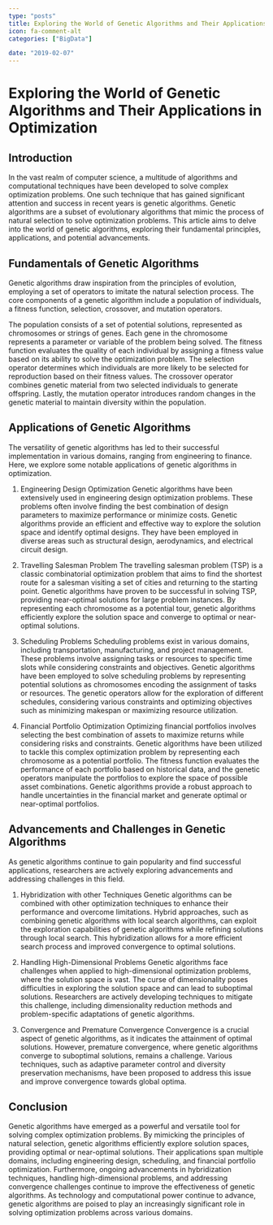 ```yaml
---
type: "posts"
title: Exploring the World of Genetic Algorithms and Their Applications in Optimization
icon: fa-comment-alt
categories: ["BigData"]

date: "2019-02-07"
---
```




# Exploring the World of Genetic Algorithms and Their Applications in Optimization

## Introduction

In the vast realm of computer science, a multitude of algorithms and computational techniques have been developed to solve complex optimization problems. One such technique that has gained significant attention and success in recent years is genetic algorithms. Genetic algorithms are a subset of evolutionary algorithms that mimic the process of natural selection to solve optimization problems. This article aims to delve into the world of genetic algorithms, exploring their fundamental principles, applications, and potential advancements.

## Fundamentals of Genetic Algorithms

Genetic algorithms draw inspiration from the principles of evolution, employing a set of operators to imitate the natural selection process. The core components of a genetic algorithm include a population of individuals, a fitness function, selection, crossover, and mutation operators.

The population consists of a set of potential solutions, represented as chromosomes or strings of genes. Each gene in the chromosome represents a parameter or variable of the problem being solved. The fitness function evaluates the quality of each individual by assigning a fitness value based on its ability to solve the optimization problem. The selection operator determines which individuals are more likely to be selected for reproduction based on their fitness values. The crossover operator combines genetic material from two selected individuals to generate offspring. Lastly, the mutation operator introduces random changes in the genetic material to maintain diversity within the population.

## Applications of Genetic Algorithms

The versatility of genetic algorithms has led to their successful implementation in various domains, ranging from engineering to finance. Here, we explore some notable applications of genetic algorithms in optimization.

1. Engineering Design Optimization
Genetic algorithms have been extensively used in engineering design optimization problems. These problems often involve finding the best combination of design parameters to maximize performance or minimize costs. Genetic algorithms provide an efficient and effective way to explore the solution space and identify optimal designs. They have been employed in diverse areas such as structural design, aerodynamics, and electrical circuit design.

2. Travelling Salesman Problem
The travelling salesman problem (TSP) is a classic combinatorial optimization problem that aims to find the shortest route for a salesman visiting a set of cities and returning to the starting point. Genetic algorithms have proven to be successful in solving TSP, providing near-optimal solutions for large problem instances. By representing each chromosome as a potential tour, genetic algorithms efficiently explore the solution space and converge to optimal or near-optimal solutions.

3. Scheduling Problems
Scheduling problems exist in various domains, including transportation, manufacturing, and project management. These problems involve assigning tasks or resources to specific time slots while considering constraints and objectives. Genetic algorithms have been employed to solve scheduling problems by representing potential solutions as chromosomes encoding the assignment of tasks or resources. The genetic operators allow for the exploration of different schedules, considering various constraints and optimizing objectives such as minimizing makespan or maximizing resource utilization.

4. Financial Portfolio Optimization
Optimizing financial portfolios involves selecting the best combination of assets to maximize returns while considering risks and constraints. Genetic algorithms have been utilized to tackle this complex optimization problem by representing each chromosome as a potential portfolio. The fitness function evaluates the performance of each portfolio based on historical data, and the genetic operators manipulate the portfolios to explore the space of possible asset combinations. Genetic algorithms provide a robust approach to handle uncertainties in the financial market and generate optimal or near-optimal portfolios.

## Advancements and Challenges in Genetic Algorithms

As genetic algorithms continue to gain popularity and find successful applications, researchers are actively exploring advancements and addressing challenges in this field.

1. Hybridization with other Techniques
Genetic algorithms can be combined with other optimization techniques to enhance their performance and overcome limitations. Hybrid approaches, such as combining genetic algorithms with local search algorithms, can exploit the exploration capabilities of genetic algorithms while refining solutions through local search. This hybridization allows for a more efficient search process and improved convergence to optimal solutions.

2. Handling High-Dimensional Problems
Genetic algorithms face challenges when applied to high-dimensional optimization problems, where the solution space is vast. The curse of dimensionality poses difficulties in exploring the solution space and can lead to suboptimal solutions. Researchers are actively developing techniques to mitigate this challenge, including dimensionality reduction methods and problem-specific adaptations of genetic algorithms.

3. Convergence and Premature Convergence
Convergence is a crucial aspect of genetic algorithms, as it indicates the attainment of optimal solutions. However, premature convergence, where genetic algorithms converge to suboptimal solutions, remains a challenge. Various techniques, such as adaptive parameter control and diversity preservation mechanisms, have been proposed to address this issue and improve convergence towards global optima.

## Conclusion

Genetic algorithms have emerged as a powerful and versatile tool for solving complex optimization problems. By mimicking the principles of natural selection, genetic algorithms efficiently explore solution spaces, providing optimal or near-optimal solutions. Their applications span multiple domains, including engineering design, scheduling, and financial portfolio optimization. Furthermore, ongoing advancements in hybridization techniques, handling high-dimensional problems, and addressing convergence challenges continue to improve the effectiveness of genetic algorithms. As technology and computational power continue to advance, genetic algorithms are poised to play an increasingly significant role in solving optimization problems across various domains.